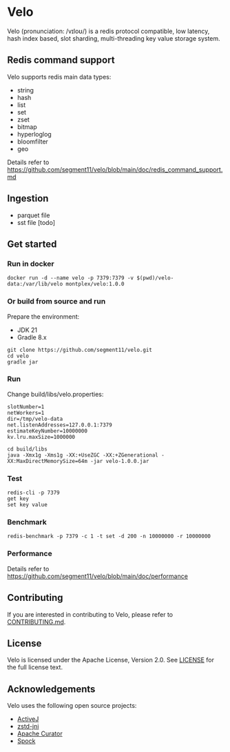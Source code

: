 # Velo

Velo (pronunciation: /vɪloʊ/) is a redis protocol compatible, low latency, hash index based, slot sharding,
multi-threading key value storage system.

## Redis command support

Velo supports redis main data types:

- string
- hash
- list
- set
- zset
- bitmap
- hyperloglog
- bloomfilter
- geo

Details refer to https://github.com/segment11/velo/blob/main/doc/redis_command_support.md

## Ingestion

- parquet file
- sst file [todo]

## Get started

### Run in docker

```shell
docker run -d --name velo -p 7379:7379 -v $(pwd)/velo-data:/var/lib/velo montplex/velo:1.0.0
```

### Or build from source and run

Prepare the environment:

- JDK 21
- Gradle 8.x

```shell
git clone https://github.com/segment11/velo.git
cd velo
gradle jar
```

### Run

Change build/libs/velo.properties:

```properties
slotNumber=1
netWorkers=1
dir=/tmp/velo-data
net.listenAddresses=127.0.0.1:7379
estimateKeyNumber=10000000
kv.lru.maxSize=1000000
```

```shell
cd build/libs
java -Xmx1g -Xms1g -XX:+UseZGC -XX:+ZGenerational -XX:MaxDirectMemorySize=64m -jar velo-1.0.0.jar
```

### Test

```shell
redis-cli -p 7379
get key
set key value
```

### Benchmark

```shell
redis-benchmark -p 7379 -c 1 -t set -d 200 -n 10000000 -r 10000000
```

### Performance

Details refer to https://github.com/segment11/velo/blob/main/doc/performance

## Contributing

If you are interested in contributing to Velo, please refer to [CONTRIBUTING.md](CONTRIBUTING.md).

## License

Velo is licensed under the Apache License, Version 2.0. See [LICENSE](LICENSE-2.0.txt) for the full license text.

## Acknowledgements

Velo uses the following open source projects:

- [ActiveJ](https://activej.io/)
- [zstd-jni](https://github.com/luben/zstd-jni)
- [Apache Curator](https://curator.apache.org/)
- [Spock](https://spockframework.org/)

